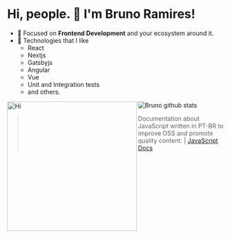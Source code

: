 # Hi, people. 👋 I'm Bruno Ramires!

- :pushpin: Focused on **Frontend Development** and your ecosystem around it.
- 🌱 Technologies that I like
  - React
  - Nextjs
  - Gatsbyjs
  - Angular
  - Vue
  - Unit and Integration tests
  - and others.

<img align="left" src="https://media3.giphy.com/media/3o6ZsXTQUVOT84Zrz2/giphy.gif?cid=ecf05e471eecbe8c5bcb9e13f9d95b057329bb3e7c9d46f5&rid=giphy.gif" alt="Hi" width="300"/>

![Bruno github stats](https://github-readme-stats.vercel.app/api?username=brunormferreira&show_icons=true&theme=cobalt)

> Documentation about JavaScript written in PT-BR to improve OSS and promote quality content. | [JavaScript Docs](https://javascript-docs.netlify.com/)
